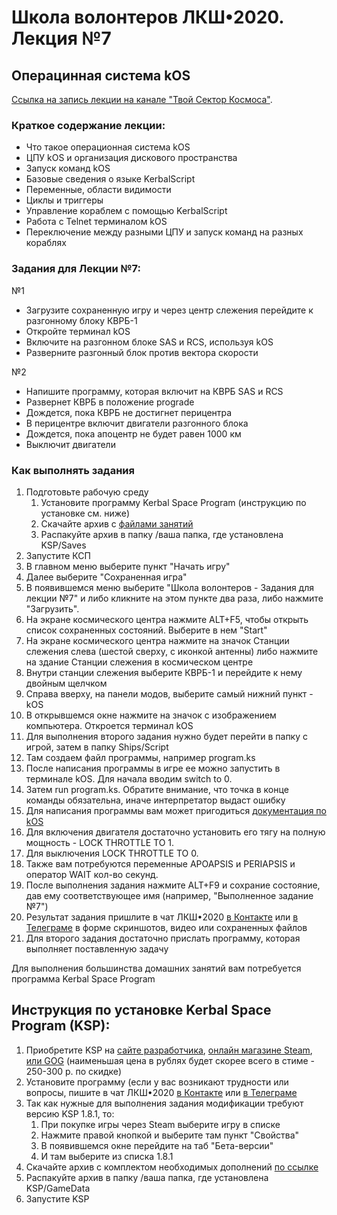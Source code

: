 # Школа волонтеров ЛКШ•2020. Лекция №7
## Операцинная система kOS

[Ссылка на запись лекции на канале "Твой Сектор Космоса"](https://www.youtube.com/watch?v=iqjGZDsFEvs).

### Краткое содержание лекции:
* Что такое операционная система kOS
* ЦПУ kOS и организация дискового пространства
* Запуск команд kOS
* Базовые сведения о языке KerbalScript
* Переменные, области видимости
* Циклы и триггеры
* Управление кораблем с помощью KerbalScript
* Работа с Telnet терминалом kOS
* Переключение между разными ЦПУ и запуск команд на разных кораблях

### Задания для Лекции №7:

№1

* Загрузите сохраненную игру и через центр слежения перейдите к разгонному блоку КВРБ-1
* Откройте терминал kOS
* Включите на разгонном блоке SAS и RCS, используя kOS
* Разверните разгонный блок против вектора скорости

№2

* Напишите программу, которая включит на КВРБ SAS и RCS
* Развернет КВРБ в положение prograde
* Дождется, пока КВРБ не достигнет перицентра
* В перицентре включит двигатели разгонного блока
* Дождется, пока апоцентр не будет равен 1000 км
* Выключит двигатели

### Как выполнять задания

1. Подготовьте рабочую среду
   1. Установите программу Kerbal Space Program (инструкцию по установке см. ниже) 
   2. Cкачайте архив с [файлами занятий](https://github.com/1greywind/space-school-volunteer/raw/master/Лекция%20№7/Школа_волонтеров_Задания_для_лекции_№7.zip)
   3. Распакуйте архив в папку /ваша папка, где установлена KSP/Saves
2. Запустите КСП
3. В главном меню выберите пункт "Начать игру"
4. Далее выберите "Сохраненная игра"
5. В появившемся меню выберите "Школа волонтеров - Задания для лекции №7" и либо кликните на этом пункте два раза, либо нажмите "Загрузить".
6. На экране космического центра нажмите ALT+F5, чтобы открыть список сохраненных состояний. Выберите в нем "Start"
7. На экране космического центра нажмите на значок Станции слежения слева (шестой сверху, с иконкой антенны)
   либо нажмите на здание Станции слежения в космическом центре
8. Внутри станции слежения выберите КВРБ-1 и перейдите к нему двойным щелчком
9. Справа вверху, на панели модов, выберите самый нижний пункт - kOS
10. В открывшемся окне нажмите на значок с изображением компьютера. Откроется терминал kOS
11. Для выполнения второго задания нужно будет перейти в папку с игрой, затем в папку Ships/Script
12. Там создаем файл программы, например program.ks
13. После написания программы в игре ее можно запустить в терминале kOS. Для начала вводим switch to 0. 
14. Затем run program.ks. Обратите внимание, что точка в конце команды обязательна, иначе интерпретатор выдаст ошибку
15. Для написания программы вам может пригодиться [документация по kOS](https://ksp-kos.github.io/KOS/contents.html#contents)
16. Для включения двигателя достаточно установить его тягу на полную мощность - LOCK THROTTLE TO 1.
17. Для выключения LOCK THROTTLE TO 0.
18. Также вам потребуются переменные APOAPSIS и PERIAPSIS и оператор WAIT кол-во секунд.
18. После выполнения задания нажмите ALT+F9 и сохрание состояние, дав ему соответствующее имя (например, "Выполненное задание №7")
19. Результат задания пришлите в чат ЛКШ•2020 [в Контакте](https://vk.me/join/AJQ1d_3CuBfywdM9wDb9kgNs)
    или [в Телеграме](https://t.me/space_school_chat) в форме скриншотов, видео или сохраненных файлов
20. Для второго задания достаточно прислать программу, которая выполняет поставленную задачу

Для выполнения большинства домашних занятий вам потребуется программа Kerbal Space Program

## Инструкция по установке Kerbal Space Program (KSP):
1. Приобретите KSP на
    [сайте разработчика](https://www.kerbalspaceprogram.com/store/),
    [онлайн магазине Steam](https://store.steampowered.com/app/220200/Kerbal_Space_Program/),
    [или GOG](https://www.gog.com/game/kerbal_space_program)
    (наименьшая цена в рублях будет скорее всего в стиме - 250-300 р. по скидке)
2. Установите программу (если у вас возникают трудности или вопросы,
   пишите в чат ЛКШ•2020 [в Контакте](https://vk.me/join/AJQ1d_3CuBfywdM9wDb9kgNs)
   или [в Телеграме](https://t.me/space_school_chat)
3. Так как нужные для выполнения задания модификации требуют версию KSP 1.8.1, то:
    1. При покупке игры через Steam выберите игру в списке
    2. Нажмите правой кнопкой и выберите там пункт "Свойства"
    3. В появившемся окне перейдите на таб "Бета-версии"
    4. И там выберите из списка 1.8.1 
4. Скачайте архив с комплектом необходимых дополнений [по ссылке](http://spaceprogram.ru/GameData-LKSH-2020-volunteer-modpack.zip)
5. Распакуйте архив в папку /ваша папка, где установлена KSP/GameData
6. Запустите KSP



